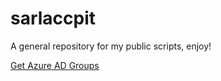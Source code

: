 # sarlaccpit
A general repository for my public scripts, enjoy!


[Get Azure AD Groups](https://github.com/patlinkit/sarlaccpit/blob/main/Get-AzureADReport.ps1)
